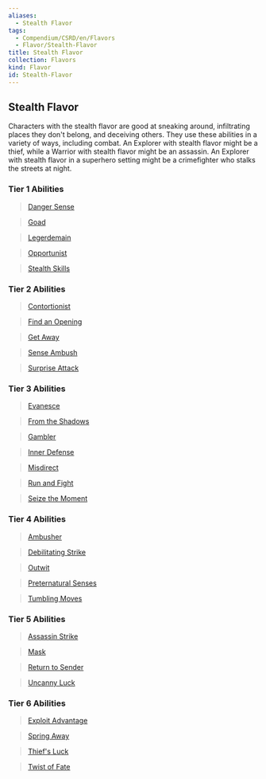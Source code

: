 ```yaml
---
aliases:
  - Stealth Flavor
tags:
  - Compendium/CSRD/en/Flavors
  - Flavor/Stealth-Flavor
title: Stealth Flavor
collection: Flavors
kind: Flavor
id: Stealth-Flavor
---
```

## Stealth Flavor    
Characters with the stealth flavor are good at sneaking around, infiltrating places they don't belong, and deceiving others. They use these abilities in a variety of ways, including combat. An Explorer with stealth flavor might be a thief, while a Warrior with stealth flavor might be an assassin. An Explorer with stealth flavor in a superhero setting might be a crimefighter who stalks the streets at night.    
  
### Tier 1 Abilities  
>[Danger Sense](Danger-Sense.md)  
>[Goad](Goad.md)  
>[Legerdemain](Legerdemain.md)  
>[Opportunist](Opportunist.md)  
>[Stealth Skills](Stealth-Skills.md)  
  
### Tier 2 Abilities  
>[Contortionist](Contortionist.md)  
>[Find an Opening](Find-an-Opening.md)  
>[Get Away](Get-Away.md)  
>[Sense Ambush](Sense-Ambush.md)  
>[Surprise Attack](Surprise-Attack.md)  
### Tier 3 Abilities  
>[Evanesce](Evanesce.md)  
>[From the Shadows](From-the-Shadows.md)  
>[Gambler](Gambler.md)  
>[Inner Defense](Inner-Defense.md)  
>[Misdirect](Misdirect.md)  
>[Run and Fight](Run-and-Fight.md)  
>[Seize the Moment](Seize-the-Moment.md)  
  
### Tier 4 Abilities  
>[Ambusher](Ambusher.md)  
>[Debilitating Strike](Debilitating-Strike.md)  
>[Outwit](Outwit.md)  
>[Preternatural Senses](Preternatural-Senses.md)  
>[Tumbling Moves](Tumbling-Moves.md)  
  
### Tier 5 Abilities  
>[Assassin Strike](Assassin-Strike.md)  
>[Mask](Mask.md)  
>[Return to Sender](Return-to-Sender.md)  
>[Uncanny Luck](Uncanny-Luck.md)  
  
### Tier 6 Abilities  
>[Exploit Advantage](Exploit-Advantage.md)  
>[Spring Away](Spring-Away.md)  
>[Thief's Luck](Thief's-Luck.md)  
>[Twist of Fate](Twist-of-Fate.md)  
